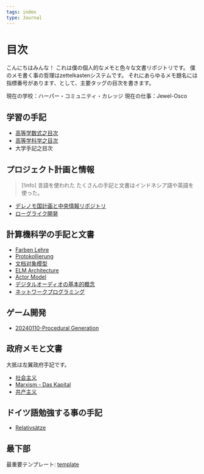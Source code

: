 ```yaml
---
tags: index
type: Journal
---
```


# 目次

こんにちはみんな！
これは僕の個人的なメモと色々な文書リポジトリです。
僕のメモ書く事の哲理はzettelkastenシステムです。
それにあらゆるメモ題名には指標番号があります、として、主要タッグの目次を書きます。

現在の学校：ハーパー・コミュニティ・カレッジ
現在の仕事：Jewel-Osco

## 学習の手記

- [高等学数式之目次](./zettelkasten/20231122-数学.md)
- [高等学科学之目次](./zettelkasten/20230515-科学.md)
- 大学手記之目次

## プロジェクト計画と情報

> [!info] 言語を使われた
> たくさんの手記と文書はインドネシア語や英語を使った。

- [デレノモ国計画と中央情報リポジトリ](./zettelkasten/20231123-デレノモ国.md)
- [ローグライク開発](./zettelkasten/20240124-ローグライク開発.md)

## 計算機科学の手記と文書

- [Farben Lehre](./zettelkasten/20230515-Farben%20Lehre.md)
- [Protokollierung](./zettelkasten/20230515-Protokollierung.md)
- [文档对象模型](./zettelkasten/20230515-文档对象模型.md)
- [ELM Architecture](./zettelkasten/20231106-ELM%20Architecture.md)
- [Actor Model](./zettelkasten/20231202-Actor%20Model.md)
- [デジタルオーディオの基本的概念](./zettelkasten/20231217-デジタルオーディオの基本的概念.md)
- [ネットワークプログラミング](20240319-ネットワークプログラミング.md)


## ゲーム開発

- [20240110-Procedural Generation](./zettelkasten/20240110-Procedural%20Generation.md)

## 政府メモと文書

大抵は左翼政府手記です。

- [社会主义](./zettelkasten/20230515-社会主义.md)
- [Marxism - Das Kapital](./zettelkasten/20230526-Marxism%20-%20Das%20Kapital.md)
- [共产主义](./zettelkasten/20230515-共产主义.md)

## ドイツ語勉強する事の手記

- [Relativsätze](./zettelkasten/20230515-Relativsätze.md)

## 最下部

最重要テンプレート: [template](./templates/template.md)
